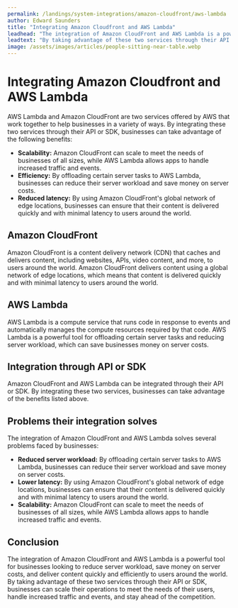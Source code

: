 ```yaml
---
permalink: /landings/system-integrations/amazon-cloudfront/aws-lambda
author: Edward Saunders
title: "Integrating Amazon Cloudfront and AWS Lambda"
leadhead: "The integration of Amazon CloudFront and AWS Lambda is a powerful tool for businesses looking to reduce server workload, save money on server costs, and deliver content quickly and efficiently to users around the world"
leadtext: "By taking advantage of these two services through their API or SDK, businesses can scale their operations to meet the needs of their users, handle increased traffic and events, and stay ahead of the competition."
image: /assets/images/articles/people-sitting-near-table.webp
---
```

<div class="arttext">	<h1>Integrating Amazon Cloudfront and AWS Lambda</h1>
	<p>AWS Lambda and Amazon CloudFront are two services offered by AWS that work together to help businesses in a variety of ways. By integrating these two services through their API or SDK, businesses can take advantage of the following benefits:</p>
	<ul>
		<li><strong>Scalability:</strong> Amazon CloudFront can scale to meet the needs of businesses of all sizes, while AWS Lambda allows apps to handle increased traffic and events.</li>
		<li><strong>Efficiency:</strong> By offloading certain server tasks to AWS Lambda, businesses can reduce their server workload and save money on server costs.</li>
		<li><strong>Reduced latency:</strong> By using Amazon CloudFront's global network of edge locations, businesses can ensure that their content is delivered quickly and with minimal latency to users around the world.</li>
	</ul>
	<h2>Amazon CloudFront</h2>
	<p>Amazon CloudFront is a content delivery network (CDN) that caches and delivers content, including websites, APIs, video content, and more, to users around the world. Amazon CloudFront delivers content using a global network of edge locations, which means that content is delivered quickly and with minimal latency to users around the world.</p>
	<h2>AWS Lambda</h2>
	<p>AWS Lambda is a compute service that runs code in response to events and automatically manages the compute resources required by that code. AWS Lambda is a powerful tool for offloading certain server tasks and reducing server workload, which can save businesses money on server costs.</p>
	<h2>Integration through API or SDK</h2>
	<p>Amazon CloudFront and AWS Lambda can be integrated through their API or SDK. By integrating these two services, businesses can take advantage of the benefits listed above.</p>
	<h2>Problems their integration solves</h2>
	<p>The integration of Amazon CloudFront and AWS Lambda solves several problems faced by businesses:</p>
	<ul>
		<li><strong>Reduced server workload:</strong> By offloading certain server tasks to AWS Lambda, businesses can reduce their server workload and save money on server costs.</li>
		<li><strong>Lower latency:</strong> By using Amazon CloudFront's global network of edge locations, businesses can ensure that their content is delivered quickly and with minimal latency to users around the world.</li>
		<li><strong>Scalability:</strong> Amazon CloudFront can scale to meet the needs of businesses of all sizes, while AWS Lambda allows apps to handle increased traffic and events.</li>
	</ul>
	<h2>Conclusion</h2>
	<p>The integration of Amazon CloudFront and AWS Lambda is a powerful tool for businesses looking to reduce server workload, save money on server costs, and deliver content quickly and efficiently to users around the world. By taking advantage of these two services through their API or SDK, businesses can scale their operations to meet the needs of their users, handle increased traffic and events, and stay ahead of the competition.</p>
</div>